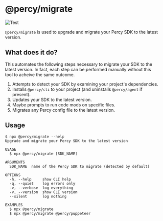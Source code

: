 # @percy/migrate

![Test](https://github.com/percy/percy-migrate-sdk/workflows/Test/badge.svg)

`@percy/migrate` is used to upgrade and migrate your Percy SDK to the latest version.

## What does it do?

This automates the following steps necessary to migrate your SDK to the latest version. In fact,
each step can be performed manually without this tool to acheive the same outcome.

1. Attempts to detect your SDK by examining your project's dependencies.
2. Installs `@percy/cli` to your project (and uninstalls `@percy/agent` if present).
3. Updates your SDK to the latest version.
4. Maybe prompts to run code mods on specific files.
5. Migrates any Percy config file to the latest version.

## Usage

``` sh-session
$ npx @percy/migrate --help
Upgrade and migrate your Percy SDK to the latest version

USAGE
  $ npx @percy/migrate [SDK_NAME]

ARGUMENTS
  SDK_NAME  name of the Percy SDK to migrate (detected by default)

OPTIONS
  -h, --help     show CLI help
  -q, --quiet    log errors only
  -v, --verbose  log everything
  -v, --version  show CLI version
  --silent       log nothing

EXAMPLES
  $ npx @percy/migrate
  $ npx @percy/migrate @percy/puppeteer
```

